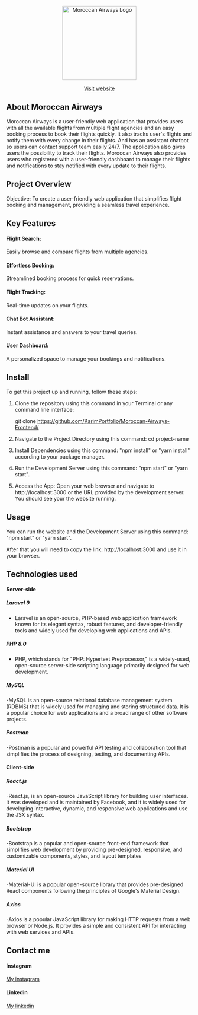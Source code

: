 <p align="center"><a href="https://moroccan-airways-frontend.vercel.app/signup" target="_blank"><img src="https://moroccan-airways.surge.sh/static/media/myFlightLogo.d0256c10208deb13f8a1.png" width="200" alt="Moroccan Airways Logo"></a></p>

<p align="center">
<a href="https://moroccan-airways-frontend.vercel.app/signup" >Visit website</a>
</p>

## About Moroccan Airways

Moroccan Airways is a user-friendly web application that provides users with all the available flights from multiple flight agencies and an easy booking process to book their flights quickly. It also tracks user's flights and notify them with every change in their flights. And has an assistant chatbot so users can contact support team easily 24/7. The application also gives users the possibility to track their flights. Moroccan Airways also provides users who registered with a user-friendly dashboard to manage their flights and notifications to stay notified with every update to their flights.

## Project Overview

Objective: To create a user-friendly web application that simplifies flight booking and management, providing a seamless travel experience.

## Key Features

#### Flight Search: 
Easily browse and compare flights from multiple agencies.
#### Effortless Booking: 
Streamlined booking process for quick reservations.
#### Flight Tracking: 
Real-time updates on your flights.
#### Chat Bot Assistant: 
Instant assistance and answers to your travel queries.
#### User Dashboard: 
A personalized space to manage your bookings and notifications.

## Install

To get this project up and running, follow these steps:
1. Clone the repository using this command in your Terminal or any command line interface:
   
   git clone https://github.com/KarimPortfolio/Moroccan-Airways-Frontend/
3. Navigate to the Project Directory using this command: cd project-name
4. Install Dependencies using this command: "npm install" or "yarn install" according to your package manager.
5. Run the Development Server using this command: "npm start" or "yarn start".
6. Access the App: Open your web browser and navigate to http://localhost:3000 or the URL provided by the development server. You should see your the website running.


## Usage

You can run the website and the Development Server using this command: "npm start" or "yarn start".

After that you will need to copy the link: http://localhost:3000
and use it in your browser.

## Technologies used

#### Server-side

##### Laravel 9
- Laravel is an open-source, PHP-based web application framework known for its elegant syntax, robust features, and developer-friendly tools and widely used for developing web applications and APIs.

##### PHP 8.0
- PHP, which stands for "PHP: Hypertext Preprocessor," is a widely-used, open-source server-side scripting language primarily designed for web development.

##### MySQL

-MySQL is an open-source relational database management system (RDBMS) that is widely used for managing and storing structured data. It is a popular choice for web applications and a broad range of other software projects.

##### Postman

-Postman is a popular and powerful API testing and collaboration tool that simplifies the process of designing, testing, and documenting APIs.

#### Client-side

##### React.js

-React.js, is an open-source JavaScript library for building user interfaces. It was developed and is maintained by Facebook, and it is widely used for developing interactive, dynamic, and responsive web applications and use the JSX syntax.

##### Bootstrap

-Bootstrap is a popular and open-source front-end framework that simplifies web development by providing pre-designed, responsive, and customizable components, styles, and layout templates

##### Material UI

-Material-UI is a popular open-source library that provides pre-designed React components following the principles of Google's Material Design.

##### Axios

-Axios is a popular JavaScript library for making HTTP requests from a web browser or Node.js. It provides a simple and consistent API for interacting with web services and APIs.

## Contact me

#### Instagram
[My instagram](https://www.instagram.com/ballaa.karim/)

#### Linkedin
[My linkedin](https://www.linkedin.com/in/mohamed-karim-balla-b31463242/)

